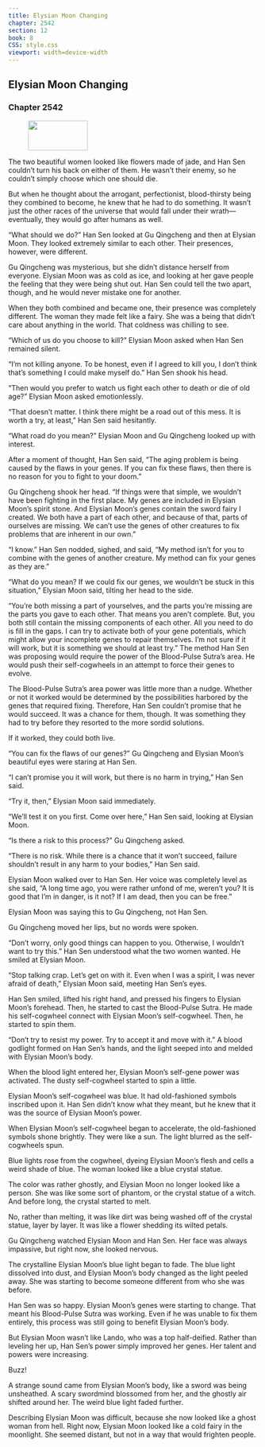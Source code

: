 ```yaml
---
title: Elysian Moon Changing
chapter: 2542
section: 12
book: 8
CSS: style.css
viewport: width=device-width
---
```


## Elysian Moon Changing

### Chapter 2542

<figure>
	<img src="../Images/gem.gif" alt="" id="gem" width="120" height="60" />
</figure>

The two beautiful women looked like flowers made of jade, and Han Sen couldn’t turn his back on either of them. He wasn’t their enemy, so he couldn’t simply choose which one should die.

But when he thought about the arrogant, perfectionist, blood-thirsty being they combined to become, he knew that he had to do something. It wasn’t just the other races of the universe that would fall under their wrath—eventually, they would go after humans as well.

“What should we do?” Han Sen looked at Gu Qingcheng and then at Elysian Moon. They looked extremely similar to each other. Their presences, however, were different.

Gu Qingcheng was mysterious, but she didn’t distance herself from everyone. Elysian Moon was as cold as ice, and looking at her gave people the feeling that they were being shut out. Han Sen could tell the two apart, though, and he would never mistake one for another.

When they both combined and became one, their presence was completely different. The woman they made felt like a fairy. She was a being that didn’t care about anything in the world. That coldness was chilling to see.

“Which of us do you choose to kill?” Elysian Moon asked when Han Sen remained silent.

“I’m not killing anyone. To be honest, even if I agreed to kill you, I don’t think that’s something I could make myself do.” Han Sen shook his head.

“Then would you prefer to watch us fight each other to death or die of old age?” Elysian Moon asked emotionlessly.

“That doesn’t matter. I think there might be a road out of this mess. It is worth a try, at least,” Han Sen said hesitantly.

“What road do you mean?” Elysian Moon and Gu Qingcheng looked up with interest.

After a moment of thought, Han Sen said, “The aging problem is being caused by the flaws in your genes. If you can fix these flaws, then there is no reason for you to fight to your doom.”

Gu Qingcheng shook her head. “If things were that simple, we wouldn’t have been fighting in the first place. My genes are included in Elysian Moon’s spirit stone. And Elysian Moon’s genes contain the sword fairy I created. We both have a part of each other, and because of that, parts of ourselves are missing. We can’t use the genes of other creatures to fix problems that are inherent in our own.”

“I know.” Han Sen nodded, sighed, and said, “My method isn’t for you to combine with the genes of another creature. My method can fix your genes as they are.”

“What do you mean? If we could fix our genes, we wouldn’t be stuck in this situation,” Elysian Moon said, tilting her head to the side.

“You’re both missing a part of yourselves, and the parts you’re missing are the parts you gave to each other. That means you aren’t complete. But, you both still contain the missing components of each other. All you need to do is fill in the gaps. I can try to activate both of your gene potentials, which might allow your incomplete genes to repair themselves. I’m not sure if it will work, but it is something we should at least try.” The method Han Sen was proposing would require the power of the Blood-Pulse Sutra’s area. He would push their self-cogwheels in an attempt to force their genes to evolve.

The Blood-Pulse Sutra’s area power was little more than a nudge. Whether or not it worked would be determined by the possibilities harbored by the genes that required fixing. Therefore, Han Sen couldn’t promise that he would succeed. It was a chance for them, though. It was something they had to try before they resorted to the more sordid solutions.

If it worked, they could both live.

“You can fix the flaws of our genes?” Gu Qingcheng and Elysian Moon’s beautiful eyes were staring at Han Sen.

“I can’t promise you it will work, but there is no harm in trying,” Han Sen said.

“Try it, then,” Elysian Moon said immediately.

“We’ll test it on you first. Come over here,” Han Sen said, looking at Elysian Moon.

“Is there a risk to this process?” Gu Qingcheng asked.

“There is no risk. While there is a chance that it won’t succeed, failure shouldn’t result in any harm to your bodies,” Han Sen said.

Elysian Moon walked over to Han Sen. Her voice was completely level as she said, “A long time ago, you were rather unfond of me, weren’t you? It is good that I’m in danger, is it not? If I am dead, then you can be free.”

Elysian Moon was saying this to Gu Qingcheng, not Han Sen.

Gu Qingcheng moved her lips, but no words were spoken.

“Don’t worry, only good things can happen to you. Otherwise, I wouldn’t want to try this.” Han Sen understood what the two women wanted. He smiled at Elysian Moon.

“Stop talking crap. Let’s get on with it. Even when I was a spirit, I was never afraid of death,” Elysian Moon said, meeting Han Sen’s eyes.

Han Sen smiled, lifted his right hand, and pressed his fingers to Elysian Moon’s forehead. Then, he started to cast the Blood-Pulse Sutra. He made his self-cogwheel connect with Elysian Moon’s self-cogwheel. Then, he started to spin them.

“Don’t try to resist my power. Try to accept it and move with it.” A blood godlight formed on Han Sen’s hands, and the light seeped into and melded with Elysian Moon’s body.

When the blood light entered her, Elysian Moon’s self-gene power was activated. The dusty self-cogwheel started to spin a little.

Elysian Moon’s self-cogwheel was blue. It had old-fashioned symbols inscribed upon it. Han Sen didn’t know what they meant, but he knew that it was the source of Elysian Moon’s power.

When Elysian Moon’s self-cogwheel began to accelerate, the old-fashioned symbols shone brightly. They were like a sun. The light blurred as the self-cogwheels spun.

Blue lights rose from the cogwheel, dyeing Elysian Moon’s flesh and cells a weird shade of blue. The woman looked like a blue crystal statue.

The color was rather ghostly, and Elysian Moon no longer looked like a person. She was like some sort of phantom, or the crystal statue of a witch. And before long, the crystal started to melt.

No, rather than melting, it was like dirt was being washed off of the crystal statue, layer by layer. It was like a flower shedding its wilted petals.

Gu Qingcheng watched Elysian Moon and Han Sen. Her face was always impassive, but right now, she looked nervous.

The crystalline Elysian Moon’s blue light began to fade. The blue light dissolved into dust, and Elysian Moon’s body changed as the light peeled away. She was starting to become someone different from who she was before.

Han Sen was so happy. Elysian Moon’s genes were starting to change. That meant his Blood-Pulse Sutra was working. Even if he was unable to fix them entirely, this process was still going to benefit Elysian Moon’s body.

But Elysian Moon wasn’t like Lando, who was a top half-deified. Rather than leveling her up, Han Sen’s power simply improved her genes. Her talent and powers were increasing.

Buzz!

A strange sound came from Elysian Moon’s body, like a sword was being unsheathed. A scary swordmind blossomed from her, and the ghostly air shifted around her. The weird blue light faded further.

Describing Elysian Moon was difficult, because she now looked like a ghost woman from hell. Right now, Elysian Moon looked like a cold fairy in the moonlight. She seemed distant, but not in a way that would frighten people.